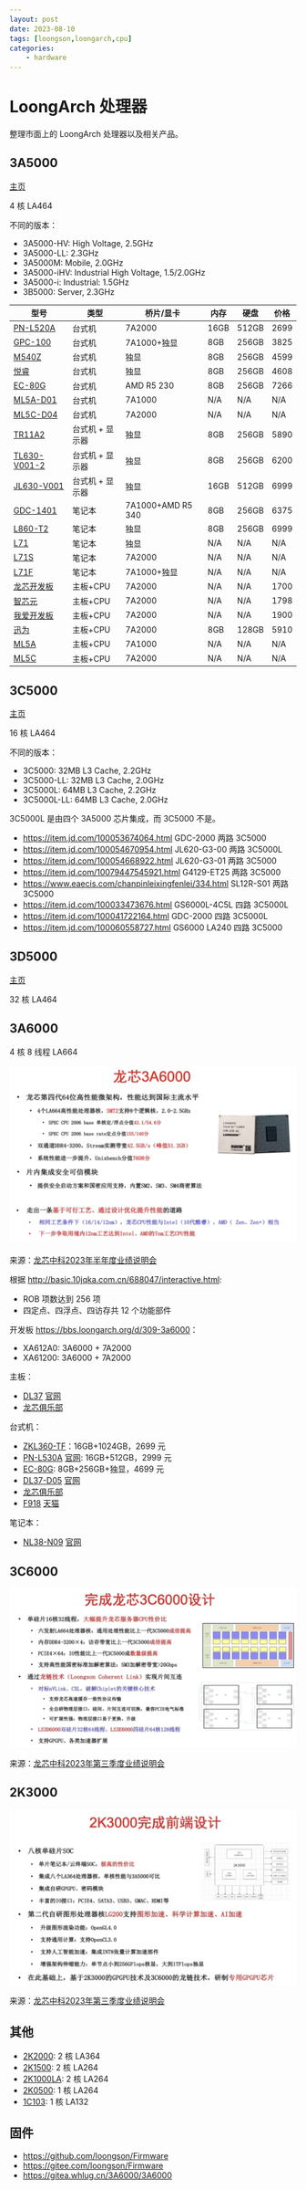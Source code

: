 ```yaml
---
layout: post
date: 2023-08-10
tags: [loongson,loongarch,cpu]
categories:
    - hardware
---
```


# LoongArch 处理器

整理市面上的 LoongArch 处理器以及相关产品。

<!-- more -->

## 3A5000

[主页](https://www.loongson.cn/product/show?id=10)

4 核 LA464

不同的版本：

- 3A5000-HV: High Voltage, 2.5GHz
- 3A5000-LL: 2.3GHz
- 3A5000M: Mobile, 2.0GHz
- 3A5000-iHV: Industrial High Voltage, 1.5/2.0GHz
- 3A5000-i: Industrial: 1.5GHz
- 3B5000: Server, 2.3GHz

| 型号                                                           | 类型            | 桥片/显卡         | 内存 | 硬盘  | 价格 |
|----------------------------------------------------------------|---------------|-------------------|------|-------|------|
| [PN-L520A](https://item.jd.com/10074790246806.html)            | 台式机          | 7A2000            | 16GB | 512GB | 2699 |
| [GPC-100](https://item.jd.com/100017987513.html)               | 台式机          | 7A1000+独显       | 8GB  | 256GB | 3825 |
| [M540Z](https://item.jd.com/100044255754.html)                 | 台式机          | 独显              | 8GB  | 256GB | 4599 |
| [悦睿](https://item.jd.com/100023656622.html)                  | 台式机          | 独显              | 8GB  | 256GB | 4608 |
| [EC-80G](https://item.jd.com/100029037278.html)                | 台式机          | AMD R5 230        | 8GB  | 256GB | 7266 |
| [ML5A-D01](https://www.eaecis.com/cp_94/874.html)              | 台式机          | 7A1000            | N/A  | N/A   | N/A  |
| [ML5C-D04](https://www.eaecis.com/cp_94/873.html)              | 台式机          | 7A2000            | N/A  | N/A   | N/A  |
| [TR11A2](https://item.jd.com/100043060855.html)                | 台式机 + 显示器 | 独显              | 8GB  | 256GB | 5890 |
| [TL630-V001-2](https://item.jd.com/100044512026.html)          | 台式机 + 显示器 | 独显              | 8GB  | 256GB | 6200 |
| [JL630-V001](https://item.jd.com/100047587985.html)            | 台式机 + 显示器 | 独显              | 16GB | 512GB | 6999 |
| [GDC-1401](https://item.jd.com/100016595171.html)              | 笔记本          | 7A1000+AMD R5 340 | 8GB  | 256GB | 6375 |
| [L860-T2](https://item.jd.com/100037403828.html)               | 笔记本          | 独显              | 8GB  | 256GB | 6999 |
| [L71](https://www.eaecis.com/cp_95/877.html)                   | 笔记本          | 独显              | N/A  | N/A   | N/A  |
| [L71S](https://www.eaecis.com/cp_95/875.html)                  | 笔记本          | 7A2000            | N/A  | N/A   | N/A  |
| [L71F](https://www.eaecis.com/cp_95/924.html)                  | 笔记本          | 7A1000+独显       | N/A  | N/A   | N/A  |
| [龙芯开发板](https://item.taobao.com/item.htm?id=682906828504) | 主板+CPU        | 7A2000            | N/A  | N/A   | 1700 |
| [智芯元](https://item.taobao.com/item.htm?id=717408690295)     | 主板+CPU        | 7A2000            | N/A  | N/A   | 1798 |
| [我爱开发板](https://item.taobao.com/item.htm?id=683776108019) | 主板+CPU        | 7A2000            | N/A  | N/A   | 1900 |
| [迅为](https://item.taobao.com/item.htm?id=690758505114)       | 主板+CPU        | 7A2000            | 8GB  | 128GB | 5910 |
| [ML5A](https://www.eaecis.com/cp_92/853.html)                  | 主板+CPU        | 7A1000            | N/A  | N/A   | N/A  |
| [ML5C](https://www.eaecis.com/cp_92/872.html)                  | 主板+CPU        | 7A2000            | N/A  | N/A   | N/A  |

## 3C5000

[主页](https://www.loongson.cn/product/show?id=15)

16 核 LA464

不同的版本：

- 3C5000: 32MB L3 Cache, 2.2GHz
- 3C5000-LL: 32MB L3 Cache, 2.0GHz
- 3C5000L: 64MB L3 Cache, 2.2GHz
- 3C5000L-LL: 64MB L3 Cache, 2.0GHz

3C5000L 是由四个 3A5000 芯片集成，而 3C5000 不是。

- <https://item.jd.com/100053674064.html> GDC-2000 两路 3C5000
- <https://item.jd.com/100054670954.html> JL620-G3-00 两路 3C5000L
- <https://item.jd.com/100054668922.html> JL620-G3-01 两路 3C5000
- <https://item.jd.com/10079447545921.html> G4129-ET25 两路 3C5000
- <https://www.eaecis.com/chanpinleixingfenlei/334.html> SL12R-S01 两路 3C5000
- <https://item.jd.com/100033473676.html> GS6000L-4C5L 四路 3C5000L
- <https://item.jd.com/100041722164.html> GDC-2000 四路 3C5000L
- <https://item.jd.com/100060558727.html> GS6000 LA240 四路 3C5000

## 3D5000

[主页](https://www.loongson.cn/product/show?id=21)

32 核 LA464

## 3A6000

4 核 8 线程 LA664

![](3a6000.png)

来源：[龙芯中科2023年半年度业绩说明会](https://roadshow.sseinfo.com/roadshowIndex.do?id=14977)

根据 <http://basic.10jqka.com.cn/688047/interactive.html>:

- ROB 项数达到 256 项
- 四定点、四浮点、四访存共 12 个功能部件

开发板 <https://bbs.loongarch.org/d/309-3a6000>：

- XA612A0: 3A6000 + 7A2000
- XA61200: 3A6000 + 7A2000

主板：

- [DL37](https://item.jd.com/10092331777554.html) [官网](https://www.eaecis.com/cp_92/963.html)
- [龙芯俱乐部](https://item.taobao.com/item.htm?id=743837636202)

台式机：

- [ZKL360-TF](https://item.jd.com/10092886566388.html)：16GB+1024GB，2699 元
- [PN-L530A](https://item.jd.com/10090990632336.html) [官网](https://pnxc.cn/Products-Center/12/262.html): 16GB+512GB，2999 元
- [EC-80G](https://item.jd.com/100076186619.html): 8GB+256GB+独显，4699 元
- [DL37-D05](https://item.jd.com/10092330519232.html) [官网](https://www.eaecis.com/cp_94/960.html)
- [龙芯俱乐部](https://item.taobao.com/item.htm?id=746096291480)
- [F918](https://item.taobao.com/item.htm?id=747648718264) [天猫](https://detail.tmall.com/item.htm?id=745565351633)

笔记本：

- [NL38-N09](https://item.jd.com/10092331328613.html) [官网](https://www.eaecis.com/cp_95/962.html)

## 3C6000

![](3c6000.png)

来源：[龙芯中科2023年第三季度业绩说明会](https://roadshow.sseinfo.com/roadshowIndex.do?id=16536)

## 2K3000

![](2k3000.png)

来源：[龙芯中科2023年第三季度业绩说明会](https://roadshow.sseinfo.com/roadshowIndex.do?id=16536)

## 其他

- [2K2000](https://www.loongson.cn/product/show?id=20): 2 核 LA364
- [2K1500](https://www.loongson.cn/product/show?id=19): 2 核 LA264
- [2K1000LA](https://www.loongson.cn/product/show?id=8): 2 核 LA264
- [2K0500](https://www.loongson.cn/product/show?id=9): 1 核 LA264
- [1C103](https://www.loongson.cn/product/show?id=18): 1 核 LA132

## 固件

- <https://github.com/loongson/Firmware>
- <https://gitee.com/loongson/Firmware>
- <https://gitea.whlug.cn/3A6000/3A6000>
